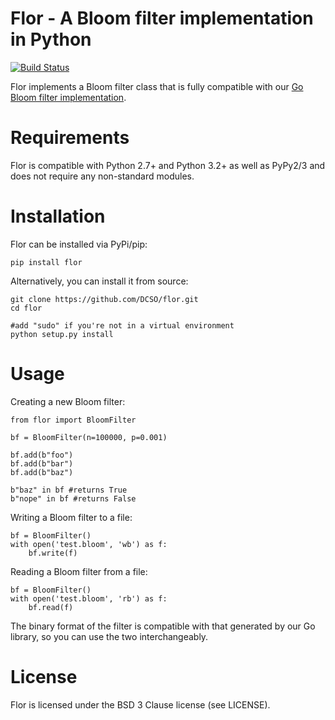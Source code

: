 # Flor - A Bloom filter implementation in Python

[![Build Status](https://travis-ci.org/DCSO/flor.svg?branch=master)](https://travis-ci.org/DCSO/flor)

Flor implements a Bloom filter class that is fully compatible with our
[Go Bloom filter implementation](https://github.com/DCSO/bloom).

# Requirements

Flor is compatible with Python 2.7+ and Python 3.2+ as well as PyPy2/3 and does not require any
non-standard modules.

# Installation

Flor can be installed via PyPi/pip:

    pip install flor

Alternatively, you can install it from source:

    git clone https://github.com/DCSO/flor.git
    cd flor

    #add "sudo" if you're not in a virtual environment
    python setup.py install

# Usage

Creating a new Bloom filter:

    from flor import BloomFilter

    bf = BloomFilter(n=100000, p=0.001)

    bf.add(b"foo")
    bf.add(b"bar")
    bf.add(b"baz")

    b"baz" in bf #returns True
    b"nope" in bf #returns False

Writing a Bloom filter to a file:

    bf = BloomFilter()
    with open('test.bloom', 'wb') as f:
        bf.write(f)

Reading a Bloom filter from a file:

    bf = BloomFilter()
    with open('test.bloom', 'rb') as f:
        bf.read(f)

The binary format of the filter is compatible with that generated by our Go library, so you can use the two interchangeably.

# License

Flor is licensed under the BSD 3 Clause license (see LICENSE).
